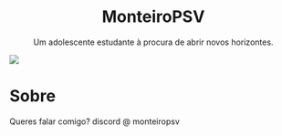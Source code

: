 <h1 align="center">MonteiroPSV</h1>

<p align="center">Um adolescente estudante à procura de abrir novos horizontes.</p>
<img src="https://skillicons.dev/icons?i=c,cpp,py,mysql,neovim" style="display: block; margin: 0 auto;"/>
<h1>Sobre</h1>
<p>Queres falar comigo? discord @ monteiropsv</p>
